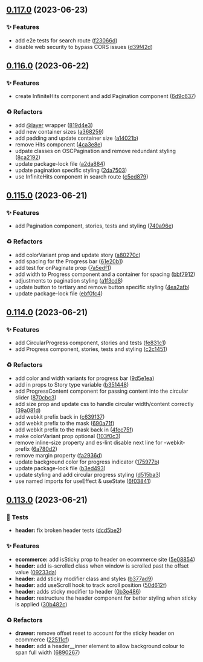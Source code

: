 ## [0.117.0](https://github.com/Open-Study-College/osc/compare/v0.116.0...v0.117.0) (2023-06-23)


### ✨ Features

* add e2e tests for search route ([f23066d](https://github.com/Open-Study-College/osc/commit/f23066d1aaebae45cb4bd26dd22f588ca55c490e))
* disable web security to bypass CORS issues ([d39f42d](https://github.com/Open-Study-College/osc/commit/d39f42df18e58d631fc96dbc6e089e6038018a91))

## [0.116.0](https://github.com/Open-Study-College/osc/compare/v0.115.0...v0.116.0) (2023-06-22)


### ✨ Features

* create InfiniteHits component and add Pagination component ([6d9c637](https://github.com/Open-Study-College/osc/commit/6d9c637bc9fe8271e674e2c466a290a8c5399581))


### ♻️ Refactors

* add [@layer](https://github.com/layer) wrapper ([819d4e3](https://github.com/Open-Study-College/osc/commit/819d4e370da457ef83c3a0f947549e503fcdf45c))
* add new container sizes ([a368259](https://github.com/Open-Study-College/osc/commit/a368259c5d06b4086f6c2b52f497132ed5727230))
* add padding and update container size ([a14021b](https://github.com/Open-Study-College/osc/commit/a14021bb2714b1092b71c966f020006ae1917715))
* remove Hits component ([4ca3e8e](https://github.com/Open-Study-College/osc/commit/4ca3e8ef0ba468c3ecafb181d6d81fddd3043bc9))
* udpate classes on OSCPagination and remove redundant styling ([8ca2192](https://github.com/Open-Study-College/osc/commit/8ca2192e68749b37530f31062f14a917a7bee687))
* update package-lock file ([a2da884](https://github.com/Open-Study-College/osc/commit/a2da8843b5aeadeaf14abcaef1d083f20f579b33))
* update pagination specific styling ([2da7503](https://github.com/Open-Study-College/osc/commit/2da75039eafdd0c70d299f29cbc91149bba9e692))
* use InfiniteHits component in search route ([c5ed879](https://github.com/Open-Study-College/osc/commit/c5ed8794931c0207c347d9eb86a4a52127d0bcb8))

## [0.115.0](https://github.com/Open-Study-College/osc/compare/v0.114.0...v0.115.0) (2023-06-21)


### ✨ Features

* add Pagination component, stories, tests and styling ([740a96e](https://github.com/Open-Study-College/osc/commit/740a96e9d3ebe93d00e8f6bcf7f9850ef3285a88))


### ♻️ Refactors

* add colorVariant prop and update story ([a80270c](https://github.com/Open-Study-College/osc/commit/a80270c85c3cb1aa9137b558a3e11b463caf777a))
* add spacing for the Progress bar ([61e20b1](https://github.com/Open-Study-College/osc/commit/61e20b172ac9f2461256efc00b6d63ca52cee6c1))
* add test for onPaginate prop ([7a5edf1](https://github.com/Open-Study-College/osc/commit/7a5edf1e95ffbc89d7eea9f367f29b4cf787f16f))
* add width to Progress component and a container for spacing ([bbf7912](https://github.com/Open-Study-College/osc/commit/bbf79120a9d4595ed734bc8a55d3d891ae2f1bbc))
* adjustments to pagination styling ([a1f3cd8](https://github.com/Open-Study-College/osc/commit/a1f3cd84dd14925afee64175d408c5d54c478a4c))
* update button to tertiary and remove button specific styling ([4ea2afb](https://github.com/Open-Study-College/osc/commit/4ea2afb8e2ab8f03e8c141577b1caa2dd4098232))
* update package-lock file ([ebf0fc4](https://github.com/Open-Study-College/osc/commit/ebf0fc42bc6a228e836da69a7f1729db5b22d4aa))

## [0.114.0](https://github.com/Open-Study-College/osc/compare/v0.113.0...v0.114.0) (2023-06-21)


### ✨ Features

* add CircularProgress component, stories and tests ([fe831c1](https://github.com/Open-Study-College/osc/commit/fe831c199d49bc9c2e500c671eba49382749c300))
* add Progress component, stories, tests and styling ([c2c1451](https://github.com/Open-Study-College/osc/commit/c2c145141bc834fc3bcd598c9e5651ae36d5d782))


### ♻️ Refactors

* add color and width variants for progress bar ([9d5e1ea](https://github.com/Open-Study-College/osc/commit/9d5e1eaa298d0dfd562ae10208355dfc58c176e6))
* add in props to Story type variable ([b351448](https://github.com/Open-Study-College/osc/commit/b351448e55e8ff46f14e9efb100fbf1bb22199ab))
* add ProgressContent component for passing content into the circular slider ([870cbc3](https://github.com/Open-Study-College/osc/commit/870cbc3304766eea9c0587bfe73c3a8bee1c097b))
* add size prop and update css to handle circular width/content correctly ([39a081d](https://github.com/Open-Study-College/osc/commit/39a081d100a4f125a98bc1d9cbe21dd5b24547b7))
* add webkit prefix back in ([c639137](https://github.com/Open-Study-College/osc/commit/c639137f998ada8a6efeaf244e28e6875bcbe3a7))
* add webkit prefix to the mask ([690a71f](https://github.com/Open-Study-College/osc/commit/690a71f14c4824baa65550d03576aaabac19b272))
* add webkit prefix to the mask back in ([4fec75f](https://github.com/Open-Study-College/osc/commit/4fec75f95f8223c017fb2c3648348b87ee8d4bda))
* make colorVariant prop optional ([103f0c3](https://github.com/Open-Study-College/osc/commit/103f0c380e96b84cbd62d9343fba4005078348b8))
* remove inline-size property and es-lint disable next line for -webkit- prefix ([6a780d2](https://github.com/Open-Study-College/osc/commit/6a780d2da707643996300bfb11f23223b66e955a))
* remove margin property ([fa2936d](https://github.com/Open-Study-College/osc/commit/fa2936d6d12b1d27a9dce6b9253a26cd6a67673b))
* update background color for progress indicator ([175977b](https://github.com/Open-Study-College/osc/commit/175977b7baaea7f1ee47bb59a70be28a5efbe222))
* update package-lock file ([b3ed493](https://github.com/Open-Study-College/osc/commit/b3ed4935c8dca0ebc9b229f562812b8daa497460))
* update styling and add circular progress styling ([d515ba3](https://github.com/Open-Study-College/osc/commit/d515ba3b3481c4c3b3ac220efe4bf6e88abf50f6))
* use named imports for useEffect & useState ([6f03841](https://github.com/Open-Study-College/osc/commit/6f03841ef48106d43c21c7fee1916316969b80be))

## [0.113.0](https://github.com/Open-Study-College/osc/compare/v0.112.0...v0.113.0) (2023-06-21)


### 🧪 Tests

* **header:** fix broken header tests ([dcd5be2](https://github.com/Open-Study-College/osc/commit/dcd5be26bd4ad0aaf4259b7faa9e01d0d8656a76))


### ✨ Features

* **ecommerce:** add isSticky prop to header on ecommerce site ([5e08854](https://github.com/Open-Study-College/osc/commit/5e088549570576fc8b38e650ff9c5f1306b47cfd))
* **header:** add is-scrolled class when window is scrolled past the offset value ([09233da](https://github.com/Open-Study-College/osc/commit/09233da0a65a302eeda2300f64f1bb1e2e715b1f))
* **header:** add sticky modifier class and styles ([b377ad9](https://github.com/Open-Study-College/osc/commit/b377ad9007fd95883dcbf183ec67bc72ba8e7f87))
* **header:** add useScroll hook to track scroll position ([50d612f](https://github.com/Open-Study-College/osc/commit/50d612f4c7395334c2c8938c2ec6c5cfa856aed6))
* **header:** adds sticky modifier to header ([0b3e486](https://github.com/Open-Study-College/osc/commit/0b3e4862d70ae3e888770f901091f2c12ebca270))
* **header:** restructure the header component for better styling when sticky is applied ([30b482c](https://github.com/Open-Study-College/osc/commit/30b482c8e277bf12e7f0b2c7792018e3268ccd1b))


### ♻️ Refactors

* **drawer:** remove offset reset to account for the sticky header on ecommerce ([22511cf](https://github.com/Open-Study-College/osc/commit/22511cf2b7c68d7da0fe5af5843eb0ac78ca5fc5))
* **header:** add a header__inner element to allow background colour to span full width ([6890267](https://github.com/Open-Study-College/osc/commit/6890267be004776bf18d42b9641ff54564300dd8))

